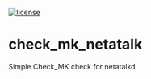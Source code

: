 [![license](https://img.shields.io/github/license/mashape/apistatus.svg?maxAge=2592000)](https://opensource.org/licenses/MIT)


# check_mk_netatalk

Simple Check_MK check for netatalkd
